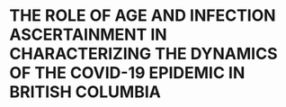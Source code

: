 # THE ROLE OF AGE AND INFECTION ASCERTAINMENT IN CHARACTERIZING THE DYNAMICS OF THE COVID-19 EPIDEMIC IN BRITISH COLUMBIA
